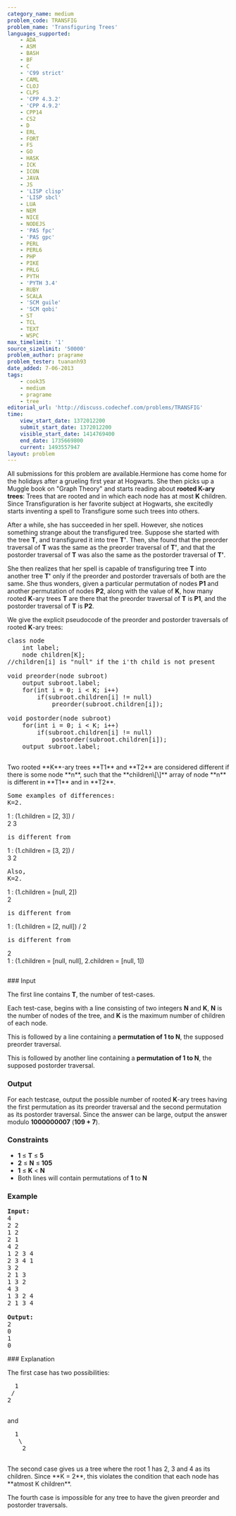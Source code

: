 ```yaml
---
category_name: medium
problem_code: TRANSFIG
problem_name: 'Transfiguring Trees'
languages_supported:
    - ADA
    - ASM
    - BASH
    - BF
    - C
    - 'C99 strict'
    - CAML
    - CLOJ
    - CLPS
    - 'CPP 4.3.2'
    - 'CPP 4.9.2'
    - CPP14
    - CS2
    - D
    - ERL
    - FORT
    - FS
    - GO
    - HASK
    - ICK
    - ICON
    - JAVA
    - JS
    - 'LISP clisp'
    - 'LISP sbcl'
    - LUA
    - NEM
    - NICE
    - NODEJS
    - 'PAS fpc'
    - 'PAS gpc'
    - PERL
    - PERL6
    - PHP
    - PIKE
    - PRLG
    - PYTH
    - 'PYTH 3.4'
    - RUBY
    - SCALA
    - 'SCM guile'
    - 'SCM qobi'
    - ST
    - TCL
    - TEXT
    - WSPC
max_timelimit: '1'
source_sizelimit: '50000'
problem_author: pragrame
problem_tester: tuananh93
date_added: 7-06-2013
tags:
    - cook35
    - medium
    - pragrame
    - tree
editorial_url: 'http://discuss.codechef.com/problems/TRANSFIG'
time:
    view_start_date: 1372012200
    submit_start_date: 1372012200
    visible_start_date: 1414769400
    end_date: 1735669800
    current: 1493557947
layout: problem
---
```

All submissions for this problem are available.Hermione has come home for the holidays after a grueling first year at Hogwarts. She then picks up a Muggle book on "Graph Theory" and starts reading about **rooted K-ary trees**: Trees that are rooted and in which each node has at most **K** children. Since Transfiguration is her favorite subject at Hogwarts, she excitedly starts inventing a spell to Transfigure some such trees into others.

After a while, she has succeeded in her spell. However, she notices something strange about the transfigured tree. Suppose she started with the tree **T**, and transfigured it into tree **T'**. Then, she found that the preorder traversal of **T** was the same as the preorder traversal of **T'**, and that the postorder traversal of **T** was also the same as the postorder traversal of **T'**.

She then realizes that her spell is capable of transfiguring tree **T** into another tree **T'** only if the preorder and postorder traversals of both are the same. She thus wonders, given a particular permutation of nodes **P1** and another permutation of nodes **P2**, along with the value of **K**, how many rooted **K**-ary trees **T** are there that the preorder traversal of **T** is **P1**, and the postorder traversal of **T** is **P2**.

We give the explicit pseudocode of the preorder and postorder traversals of rooted **K**-ary trees:


<pre>
class node
	int label;
	node children[K];
//children[i] is "null" if the i'th child is not present

void preorder(node subroot)
	output subroot.label;
	for(int i = 0; i < K; i++)
		if(subroot.children[i] != null)
			preorder(subroot.children[i]);

void postorder(node subroot)
	for(int i = 0; i < K; i++)
		if(subroot.children[i] != null)
			postorder(subroot.children[i]);
	output subroot.label;

</pre>Two rooted **K**-ary trees **T1** and **T2** are considered different if there is some node **n**, such that the **children\[\]** array of node **n** is different in **T1** and in **T2**.

<pre>
Some examples of differences:
K=2.
</pre>
   1 : (1.children = [2, 3])
  / \
 2   3

<pre>is different from
</pre>
   1 : (1.children = [3, 2])
  / \
 3   2

<pre>
Also,
K=2.
</pre>
   1 : (1.children = [null, 2])
    \
     2

<pre>is different from
</pre>
   1 : (1.children = [2, null])
  /
 2

<pre>is different from
</pre>
   2
    \
     1 : (1.children = [null, null], 2.children = [null, 1])

<pre></pre>### Input

The first line contains **T**, the number of test-cases. 

Each test-case, begins with a line consisting of two integers **N** and **K**, **N** is the number of nodes of the tree, and **K** is the maximum number of children of each node. 

This is followed by a line containing a **permutation of 1 to N**, the supposed preorder traversal. 

This is followed by another line containing a **permutation of 1 to N**, the supposed postorder traversal.

### Output

For each testcase, output the possible number of rooted **K**-ary trees having the first permutation as its preorder traversal and the second permutation as its postorder traversal. Since the answer can be large, output the answer modulo **1000000007** (**109 + 7**).

### Constraints

- **1** ≤ **T** ≤ **5**
- **2** ≤ **N** ≤ **105**
- **1** ≤ **K** < **N**
- Both lines will contain permutations of **1** to **N**

### Example

<pre>
<b>Input:</b>
4
2 2
1 2
2 1
4 2
1 2 3 4
2 3 4 1
3 2
2 1 3
1 3 2
4 3
1 3 2 4
2 1 3 4

<b>Output:</b>
2
0
1
0
</pre>### Explanation

The first case has two possibilities:


<pre>
  1
 /
2

</pre>and
<pre>
  1
   \
    2

</pre>The second case gives us a tree where the root 1 has 2, 3 and 4 as its children. Since **K = 2**, this violates the condition that each node has **atmost K children**.

The fourth case is impossible for any tree to have the given preorder and postorder traversals.
